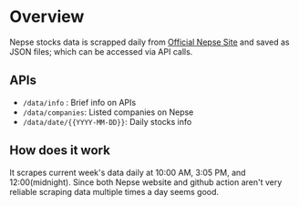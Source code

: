 # Overview

Nepse stocks data is scrapped daily from [Official Nepse Site](http://www.nepalstock.com/todaysprice) and saved as JSON files; which can be accessed via API calls.

## APIs

- `/data/info` : Brief info on APIs
- `/data/companies`: Listed companies on Nepse
- `/data/date/{{YYYY-MM-DD}}`: Daily stocks  info

## How does it work

It scrapes current week's data daily at 10:00 AM, 3:05 PM, and 12:00(midnight). Since both Nepse website and github action aren't very reliable scraping data multiple times a day seems good.